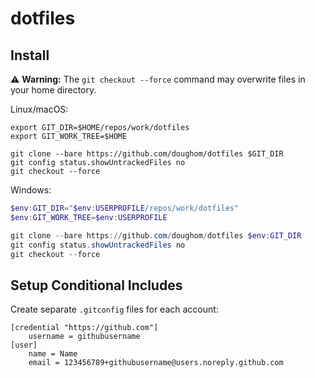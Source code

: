 # dotfiles

## Install
⚠️ **Warning:** The `git checkout --force` command may overwrite files in your home directory.

Linux/macOS:
```shell
export GIT_DIR=$HOME/repos/work/dotfiles
export GIT_WORK_TREE=$HOME

git clone --bare https://github.com/doughom/dotfiles $GIT_DIR
git config status.showUntrackedFiles no
git checkout --force
```

Windows:
```powershell
$env:GIT_DIR="$env:USERPROFILE/repos/work/dotfiles"
$env:GIT_WORK_TREE=$env:USERPROFILE

git clone --bare https://github.com/doughom/dotfiles $env:GIT_DIR
git config status.showUntrackedFiles no
git checkout --force
```

## Setup Conditional Includes
Create separate `.gitconfig` files for each account:

```
[credential "https://github.com"]
    username = githubusername
[user]
    name = Name
    email = 123456789+githubusername@users.noreply.github.com
```